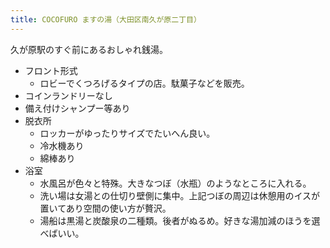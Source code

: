 ```yaml
---
title: COCOFURO ますの湯（大田区南久が原二丁目）
---
```


久が原駅のすぐ前にあるおしゃれ銭湯。

* フロント形式
  * ロビーでくつろげるタイプの店。駄菓子などを販売。
* コインランドリーなし
* 備え付けシャンプー等あり
* 脱衣所
  * ロッカーがゆったりサイズでたいへん良い。
  * 冷水機あり
  * 綿棒あり
* 浴室
  * 水風呂が色々と特殊。大きなつぼ（水瓶）のようなところに入れる。
  * 洗い場は女湯との仕切り壁側に集中。上記つぼの周辺は休憩用のイスが置いてあり空間の使い方が贅沢。
  * 湯船は黒湯と炭酸泉の二種類。後者がぬるめ。好きな湯加減のほうを選べばいい。
